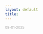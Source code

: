 ```yaml
---
layout: default
title: 
---
```


<div class="player"
    data-property="{videoURL:'5MsxHNLGWGA',
    containment:'body',
    useOnMobile: true,
    showControls: false,
    autoPlay: true,
    mute: false,
    startAt: 31,
    showYTLogo: false,
    opacity: 1}"></div>

<p></p>
<p style="opacity: 0.35;font-size: 0.8em">
08-01-2025
</p>
